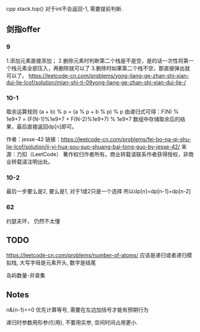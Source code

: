 cpp stack.top() 对于int不会返回-1, 需要提前判断.

## 剑指offer
### 9
1.添加元素直接添加； 2.删除元素时判断第二个栈是不是空，是的话一次性将第一个栈元素全部压入，再删除就可以了 3.删除时如果第二个栈不空，那直接弹出就可以了。
https://leetcode-cn.com/problems/yong-liang-ge-zhan-shi-xian-dui-lie-lcof/solution/mian-shi-ti-09yong-liang-ge-zhan-shi-xian-dui-lie-/


### 10-1
取余运算规则 (a + b) % p = (a % p + b % p) % p
由递归式可得：F(N) % 1e9+7 = (F(N-1)%1e9+7 + F(N-2)%1e9+7) % 1e9+7
数组中存储取余后的结果，最后直接返回dp[n]即可。

作者：jesse-42
链接：https://leetcode-cn.com/problems/fei-bo-na-qi-shu-lie-lcof/solution/ji-yi-hua-sou-suo-shuang-bai-tong-guo-by-jesse-42/
来源：力扣（LeetCode）
著作权归作者所有。商业转载请联系作者获得授权，非商业转载请注明出处。

### 10-2
最后一步要么是2, 要么是1, 对于1或2只是一个选择
所以dp[n]=dp[n-1]+dp[n-2]

### 62
约瑟夫环， 仍然不太懂

## TODO
https://leetcode-cn.com/problems/number-of-atoms/ 应该是递归或者递归模拟栈, 大写字母是元素开头, 数字是结尾

岛屿数量-并查集

## Notes
n&(n-1)==0 优先计算等号, 需要在左边加括号才能有预期行为

递归时参数用形参(引用), 不要用实参, 空间时间占用更小.